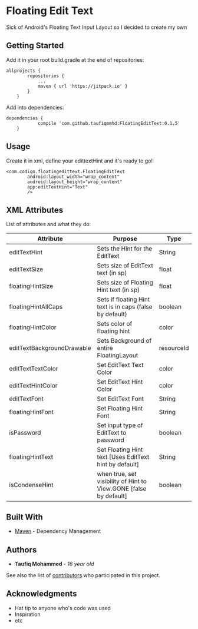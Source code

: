 # Floating Edit Text

Sick of Android's Floating Text Input Layout so I decided to create my own

## Getting Started

Add it in your root build.gradle at the end of repositories:
```
allprojects {
		repositories {
			...
			maven { url 'https://jitpack.io' }
		}
	}
```

Add into dependencies:

```
dependencies {
	        compile 'com.github.taufiqmmhd:FloatingEditText:0.1.5'
	}
```

## Usage
Create it in xml, define your edittextHint and it's ready to go!
```
<com.codigo.floatingedittext.FloatingEditText
        android:layout_width="wrap_content"
        android:layout_height="wrap_content"
        app:editTextHint="Text"
        />
```

## XML Attributes
List of attributes and what they do:

| Attribute  | Purpose | Type |
| ------------- | ------------- | --- |
| editTextHint  | Sets the Hint for the EditText  | String |
| editTextSize  | Sets size of EditText text (in sp)  | float |
| floatingHintSize | Sets size of Floating Hint text (in sp)| float |
| floatingHintAllCaps | Sets if floating Hint text is in caps (false by default)| boolean |
| floatingHintColor | Sets color of floating hint | color |
| editTextBackgroundDrawable | Sets Background of entire FloatingLayout | resourceId |
| editTextTextColor | Set EditText Text Color | color |
| editTextHintColor | Set EditText Hint Color | color |
| editTextFont | Set EditText Font | String |
| floatingHintFont | Set Floating Hint Font | String |
| isPassword | Set input type of EditText to password | boolean |
| floatingHintText | Set Floating Hint text [Uses EditText hint by default] | String |
| isCondenseHint | when true, set visibility of Hint to View.GONE [false by default]| boolean |
## Built With

* [Maven](https://maven.apache.org/) - Dependency Management

## Authors

* **Taufiq Mohammed** - *16 year old*

See also the list of [contributors](https://github.com/your/project/contributors) who participated in this project.

## Acknowledgments

* Hat tip to anyone who's code was used
* Inspiration
* etc
